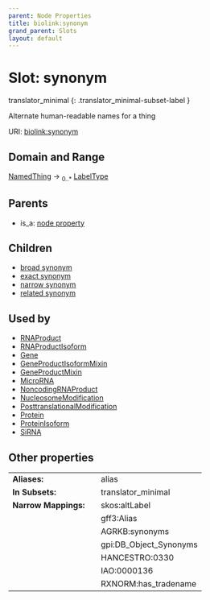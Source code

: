```yaml
---
parent: Node Properties
title: biolink:synonym
grand_parent: Slots
layout: default
---
```


# Slot: synonym

translator_minimal
{: .translator_minimal-subset-label }


Alternate human-readable names for a thing

URI: [biolink:synonym](https://w3id.org/biolink/vocab/synonym)

## Domain and Range

[NamedThing](NamedThing.md) ->  <sub>0..\*</sub> [LabelType](types/LabelType.md)

## Parents

 *  is_a: [node property](node_property.md)

## Children

 *  [broad synonym](broad_synonym.md)
 *  [exact synonym](exact_synonym.md)
 *  [narrow synonym](narrow_synonym.md)
 *  [related synonym](related_synonym.md)

## Used by

 * [RNAProduct](RNAProduct.md)
 * [RNAProductIsoform](RNAProductIsoform.md)
 * [Gene](Gene.md)
 * [GeneProductIsoformMixin](GeneProductIsoformMixin.md)
 * [GeneProductMixin](GeneProductMixin.md)
 * [MicroRNA](MicroRNA.md)
 * [NoncodingRNAProduct](NoncodingRNAProduct.md)
 * [NucleosomeModification](NucleosomeModification.md)
 * [PosttranslationalModification](PosttranslationalModification.md)
 * [Protein](Protein.md)
 * [ProteinIsoform](ProteinIsoform.md)
 * [SiRNA](SiRNA.md)

## Other properties

|  |  |  |
| --- | --- | --- |
| **Aliases:** | | alias |
| **In Subsets:** | | translator_minimal |
| **Narrow Mappings:** | | skos:altLabel |
|  | | gff3:Alias |
|  | | AGRKB:synonyms |
|  | | gpi:DB_Object_Synonyms |
|  | | HANCESTRO:0330 |
|  | | IAO:0000136 |
|  | | RXNORM:has_tradename |

